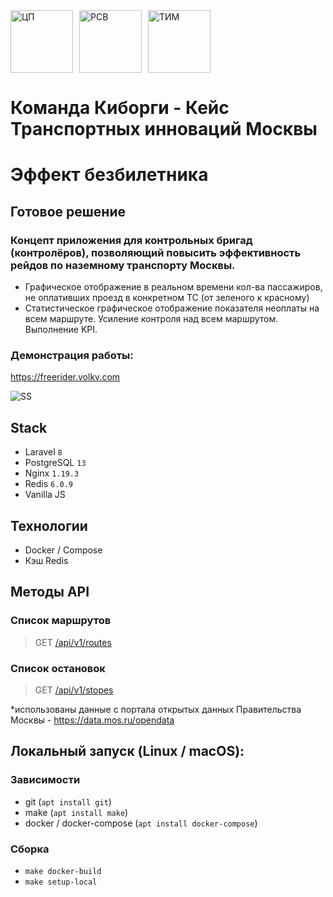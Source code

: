 <div style="display: flex">
<img src="https://runet-id.com/files/event/leadersofdigital_2021/original.png" width="auto" height="100" alt="ЦП">
<span style="margin-right: 10px"></span>
<img src="https://leadersofdigital.ru/d3befc31d21be9511b83e86338e2422f.svg" width="auto" height="100" alt="РСВ">
<span style="margin-right: 10px"></span>
<img src="https://lodmedia.hb.bizmrg.com/avatars/company_671045.png" width="auto" height="100" alt="ТИМ">
</div>

# Команда Киборги - Кейс Транспортных инноваций Москвы

# Эффект безбилетника

## Готовое решение

### Концепт приложения для контрольных бригад (контролёров), позволяющий повысить эффективность рейдов по наземному транспорту Москвы.
* Графическое отображение в реальном времени кол-ва пассажиров, не оплативших проезд в конкретном ТС (от зеленого к красному)
* Статистическое графическое отображение показателя неоплаты на всем маршруте. Усиление контроля над всем маршрутом. Выполнение KPI.

### Демонстрация работы:
 https://freerider.volkv.com

![SS](https://freerider.volkv.com/media/ss.png)

## Stack

* Laravel `8`
* PostgreSQL `13`
* Nginx `1.19.3`
* Redis `6.0.9`
* Vanilla JS

## Технологии

* Docker / Compose
* Кэш Redis

## Методы API

### Список маршрутов
> GET  [/api/v1/routes](https://freerider.volkv.com/api/v1/routes)

### Список остановок
> GET [/api/v1/stopes](https://freerider.volkv.com/api/v1/stopes)

*использованы данные с портала открытых данных Правительства Москвы - https://data.mos.ru/opendata

## Локальный запуск (Linux / macOS):

### Зависимости

* git (`apt install git`)
* make (`apt install make`)
* docker / docker-compose (`apt install docker-compose`)

### Сборка

* `make docker-build`
* `make setup-local`
